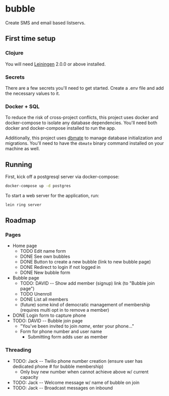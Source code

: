 # bubble

Create SMS and email based listservs.

## First time setup

### Clojure 
You will need [Leiningen][] 2.0.0 or above installed.

[leiningen]: https://github.com/technomancy/leiningen

### Secrets

There are a few secrets you'll need to get started. Create a .env file and add the necessary values to it. 

### Docker + SQL

To reduce the risk of cross-project conflicts, this project uses docker and docker-compose to isolate any database dependencies. You'll need both docker and docker-compose installed to run the app.

Additionally, this project uses [dbmate](https://github.com/amacneil/dbmate) to manage database initialization and migrations. You'll need to have the `dbmate` binary command installed on your machine as well.

## Running

First, kick off a postgresql server via docker-compose:

``` sh
docker-compose up -d postgres
```

To start a web server for the application, run:

``` sh
lein ring server
```

## Roadmap

### Pages

- Home page
  - TODO Edit name form
  - DONE See own bubbles
  - DONE Button to create a new bubble (link to new bubble page)
  - DONE Redirect to login if not logged in
  - DONE New bubble form
- Bubble page
  - TODO: DAVID -- Show add member (signup) link (to "Bubble join page")
  - TODO Unenroll
  - DONE List all members
  - (future) some kind of democratic management of membership (requires multi opt in to remove a member)
- DONE Login form to capture phone
- TODO: DAVID -- Bubble join page
  - "You've been invited to join _name_, enter your phone..."
  - Form for phone number and user name
    - Submitting form adds user as member

### Threading

- TODO: Jack -- Twilio phone number creation (ensure user has dedicated phone # for bubble membership)
  - Only buy new number when cannot achieve above w/ current capacity
- TODO: Jack -- Welcome message w/ name of bubble on join
- TODO: Jack -- Broadcast messages on inbound

